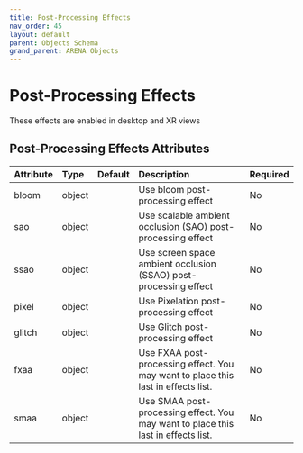 ```yaml
---
title: Post-Processing Effects
nav_order: 45
layout: default
parent: Objects Schema
grand_parent: ARENA Objects
---
```


<!--CAUTION: This file is autogenerated from https://github.com/arenaxr/arena-schemas. Changes made here may be overwritten.-->


Post-Processing Effects
=======================


These effects are enabled in desktop and XR views

Post-Processing Effects Attributes
-----------------------------------

|Attribute|Type|Default|Description|Required|
| :--- | :--- | :--- | :--- | :--- |
|bloom|object||Use bloom post-processing effect|No|
|sao|object||Use scalable ambient occlusion (SAO) post-processing effect|No|
|ssao|object||Use screen space ambient occlusion (SSAO) post-processing effect|No|
|pixel|object||Use Pixelation post-processing effect|No|
|glitch|object||Use Glitch post-processing effect|No|
|fxaa|object||Use FXAA post-processing effect. You may want to place this last in effects list.|No|
|smaa|object||Use SMAA post-processing effect. You may want to place this last in effects list.|No|
